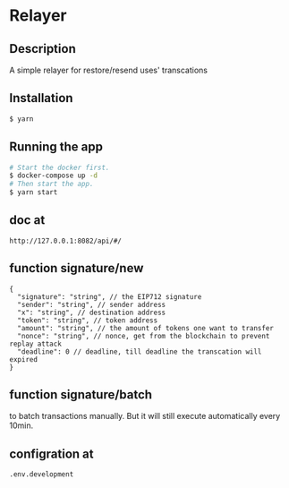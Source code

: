 # Relayer

## Description

A simple relayer for restore/resend uses' transcations

## Installation

```bash
$ yarn
```

## Running the app

```bash
# Start the docker first.
$ docker-compose up -d
# Then start the app.
$ yarn start
```
## doc at
```
http://127.0.0.1:8082/api/#/
```
## function signature/new
```
{
  "signature": "string", // the EIP712 signature
  "sender": "string", // sender address
  "x": "string", // destination address
  "token": "string", // token address
  "amount": "string", // the amount of tokens one want to transfer
  "nonce": "string", // nonce, get from the blockchain to prevent replay attack
  "deadline": 0 // deadline, till deadline the transcation will expired
}
```

## function signature/batch
to batch transactions manually. But it will still execute automatically every 10min.

## configration at
```
.env.development
```